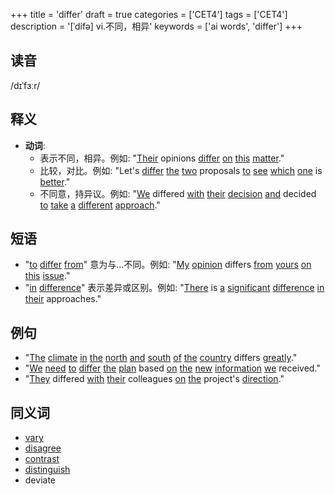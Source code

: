 +++
title = 'differ'
draft = true
categories = ['CET4']
tags = ['CET4']
description = '[ˈdifə] vi.不同，相异'
keywords = ['ai words', 'differ']
+++

## 读音
/dɪˈfɜːr/

## 释义
- **动词**:
  - 表示不同，相异。例如: "[Their](/zh/post/their/) opinions [differ](/zh/post/differ/) [on](/zh/post/on/) [this](/zh/post/this/) [matter](/zh/post/matter/)."
  - 比较，对比。例如: "Let's [differ](/zh/post/differ/) [the](/zh/post/the/) [two](/zh/post/two/) proposals [to](/zh/post/to/) [see](/zh/post/see/) [which](/zh/post/which/) [one](/zh/post/one/) is [better](/zh/post/better/)."
  - 不同意，持异议。例如: "[We](/zh/post/we/) differed [with](/zh/post/with/) [their](/zh/post/their/) [decision](/zh/post/decision/) [and](/zh/post/and/) decided [to](/zh/post/to/) [take](/zh/post/take/) [a](/zh/post/a/) [different](/zh/post/different/) [approach](/zh/post/approach/)."

## 短语
- "[to](/zh/post/to/) [differ](/zh/post/differ/) [from](/zh/post/from/)" 意为与...不同。例如: "[My](/zh/post/my/) [opinion](/zh/post/opinion/) differs [from](/zh/post/from/) [yours](/zh/post/yours/) [on](/zh/post/on/) [this](/zh/post/this/) [issue](/zh/post/issue/)."
- "[in](/zh/post/in/) [difference](/zh/post/difference/)" 表示差异或区别。例如: "[There](/zh/post/there/) is [a](/zh/post/a/) [significant](/zh/post/significant/) [difference](/zh/post/difference/) [in](/zh/post/in/) [their](/zh/post/their/) approaches."

## 例句
- "[The](/zh/post/the/) [climate](/zh/post/climate/) [in](/zh/post/in/) [the](/zh/post/the/) [north](/zh/post/north/) [and](/zh/post/and/) [south](/zh/post/south/) [of](/zh/post/of/) [the](/zh/post/the/) [country](/zh/post/country/) differs [greatly](/zh/post/greatly/)."
- "[We](/zh/post/we/) [need](/zh/post/need/) [to](/zh/post/to/) [differ](/zh/post/differ/) [the](/zh/post/the/) [plan](/zh/post/plan/) based [on](/zh/post/on/) [the](/zh/post/the/) [new](/zh/post/new/) [information](/zh/post/information/) [we](/zh/post/we/) received."
- "[They](/zh/post/they/) differed [with](/zh/post/with/) [their](/zh/post/their/) colleagues [on](/zh/post/on/) [the](/zh/post/the/) project's [direction](/zh/post/direction/)."

## 同义词
- [vary](/zh/post/vary/)
- [disagree](/zh/post/disagree/)
- [contrast](/zh/post/contrast/)
- [distinguish](/zh/post/distinguish/)
- deviate
